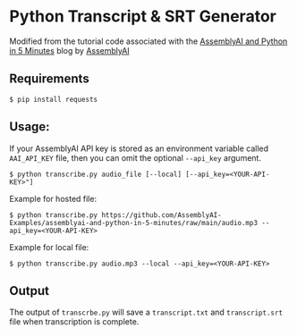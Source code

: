 # Python Transcript & SRT Generator

Modified from the tutorial code associated with the [AssemblyAI and Python in 5 Minutes](https://www.assemblyai.com/blog/assemblyai-and-python-in-5-minutes/) blog by [AssemblyAI](https://www.assemblyai.com/)


## Requirements

```console
$ pip install requests
```

## Usage:

If your AssemblyAI API key is stored as an environment variable called `AAI_API_KEY` file, then you can omit the optional `--api_key` argument.

```console
$ python transcribe.py audio_file [--local] [--api_key=<YOUR-API-KEY>"]
```

Example for hosted file:

```console
$ python transcribe.py https://github.com/AssemblyAI-Examples/assemblyai-and-python-in-5-minutes/raw/main/audio.mp3 --api_key=<YOUR-API-KEY>
```

Example for local file:

```console
$ python transcribe.py audio.mp3 --local --api_key=<YOUR-API-KEY>
```

## Output
The output of `transcrbe.py` will save a `transcript.txt` and `transcript.srt` file when transcription is complete.